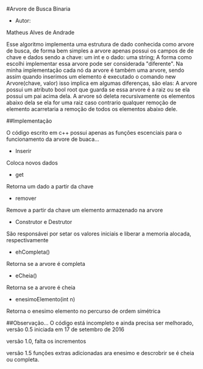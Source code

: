 #Arvore de Busca Binaria

 - Autor:

 Matheus Alves de Andrade

Esse algoritmo implementa uma estrutura de dado conhecida como arvore de busca,
de forma bem simples a arvore apenas possui os campos de de chave e dados sendo
a chave: um int e o dado: uma string;
A forma como escolhi implementar essa arvore pode ser considerada "diferente".
Na minha implementação cada nó da arvore é também uma arvore, sendo assim
quando inserimos um elemento é executado o comando new Arvore(chave, valor)
isso implica em algumas diferenças, são elas:
A arvore possui um atributo bool root que guarda se essa arvore é a raiz ou se
ela possui um pai acima dela.
A arvore só deleta recursivamente os elementos abaixo dela se ela for uma raiz
caso contrario qualquer remoção de elemento acarretaria a remoção de todos
os elementos abaixo dele.

##Implementação

O código escrito em c++ possui apenas as funções escenciais para o funcionamento
da arvore de buaca...
 - Inserir

Coloca novos dados 
 - get

Retorna um dado a partir da chave
 - remover

Remove a partir da chave um elemento armazenado na arvore

 - Construtor e Destrutor

São responsávei por setar os valores iniciais e liberar a memoria alocada, respectivamente

 - ehCompleta()

Retorna se a arvore é completa

 - eCheia()

Retorna se a arvore é cheia

 - enesimoElemento(int n)

Retorna o enesimo elemento no percurso de ordem simétrica

##Observação...
 O código está incompleto e ainda precisa ser melhorado, versão 0.5 iniciada em 17 de setembro de 2016
 
  versão 1.0, falta os incrementos

  versão 1.5 funções extras adicionadas ara enesimo e descrobrir se é cheia ou completa.

